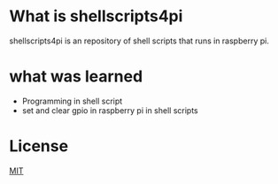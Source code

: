# What is shellscripts4pi
shellscripts4pi is an repository of shell scripts that runs in raspberry pi.

# what was learned
* Programming in shell script
* set and clear gpio in raspberry pi in shell scripts

# License
[MIT](https://choosealicense.com/licenses/mit/)
